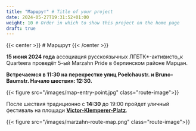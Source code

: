 ```yaml
---
title: "Маршрут" # Title of your project
date: 2024-05-27T19:31:52+01:00
weight: 10 # Order in which to show this project on the home page
draft: true
---
```

{{< center >}} # Маршрут {{< /center >}}

**15 июня 2024 года** ассоциация русскоязычных ЛГБТК\*-активисто_к Quarteera проведёт 5-ый Marzahn Pride в берлинском районе Марцан.

**Встречаемся в 11:30 на перекрестке улиц Poelchaustr. и Bruno-Baumstr. Начало шествия: 12:30\.**

{{< figure src="/images/map-entry-point.jpg" class="route-image">}}

После шествия традиционно c **14:30** до 19:00 пройдет уличный фестиваль на площади **[Victor-Klemperer-Platz](https://maps.app.goo.gl/12PfkDRWKR8yqouCA)**.

{{< figure src="/images/marzahn-route-map.png" class="route-image">}}
